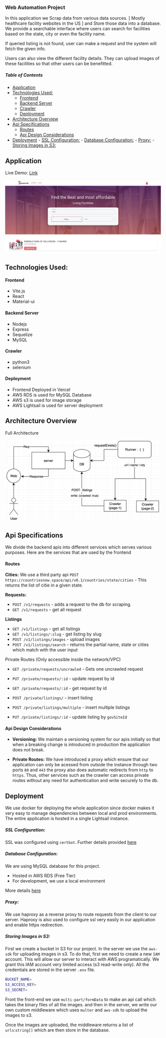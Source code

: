 ### Web Automation Project

In this application we Scrap data from various data sources. [ Mostly healthcare facility websites in the US ] and Store those data into a database. We provide a searchable interface where users can search for facilities based on the state, city or even the facility name.

If queried listing is not found, user can make a request and the system will fetch the given info.

Users can also view the different facility details. They can upload images of these facilities so that other users can be benefitted.

##### Table of Contents

- [Application](#application)
- [Technologies Used:](#technologies-used)
    - [Frontend](#frontend)
    - [Backend Server](#backend-server)
    - [Crawler](#crawler)
    - [Deployment](#deployment)
- [Architecture Overview](#architecture-overview)
- [Api Specifications](#api-specifications)
    - [Routes](#routes)
    - [Api Design Considerations](#api-design-considerations)
- [Deployment](#deployment-1)
      - [SSL Configuration:](#ssl-configuration)
      - [Database Configuration:](#database-configuration)
      - [Proxy:](#proxy)
      - [Storing Images in S3:](#storing-images-in-s3)

## Application

Live Demo: [Link](https://react-mui-search.vercel.app/)

![Website](documentation/diagrams/web-page-1.png?raw=true 'Website')

## Technologies Used:

#### Frontend

- Vite.js
- React
- Material-ui

#### Backend Server

- Nodejs
- Express
- Sequelize
- MySQL

#### Crawler

- python3
- selenium

#### Deployment

- Frontend Deployed in Vercel
- AWS RDS is used for MySQL Database
- AWS s3 is used for image storage
- AWS Lightsail is used for server deployment

## Architecture Overview

Full Architecture

![Crawler](documentation/diagrams/backend-architecture.png?raw=true 'Crawler Architecture')

## Api Specifications

We divide the backend apis into different services which serves various purposes. Here are the services that are used by the frontend

#### Routes

**Cities:**
We use a third party api `POST https://countriesnow.space/api/v0.1/countries/state/cities` - This returns the list of citie in a given state.

**Requests:**

- `POST /v1/requests` - adds a request to the db for scraping.
- `GET /v1/requests` - get all request

**Listings**

- `GET /v1/listings` - get all listings
- `GET /v1/listings/:slug` - get listing by slug
- `POST /v1/listings/images` - upload images
- `POST /v1/listings/search` - returns the partial name, state or cities which match with the user input

Private Routes (Only accessible inside the network/VPC)

- `GET /private/requests/uncrawled` - Gets one uncrawled request
- `PUT /private/requests/:id` - update request by id
- `GET /private/requests/:id` - get request by id

- `POST /private/listings/` - insert listing
- `POST /private/listings/multiple` - insert multiple listings
- `PUT /private/listings/:id` - update listing by `govSiteId`

#### Api Design Considerations

- **Versioning:** We maintain a versioning system for our apis initially so that when a breaking change is introduced in production the application does not break.

- **Private Routes:** We have introduced a proxy which ensure that our application can only be acessed from outside the instance through two ports `80` and `443` the proxy also does automatic redirects from `http` to `https`. Thus, other services such as the crawler can access private routes without any need for authentication and write securely to the db.

## Deployment

We use docker for deploying the whole application since docker makes it very easy to manage dependencies between local and prod environments. The entire application is hosted in a single Lightsail instance.

##### SSL Configuration:

SSL was configured using `certbot`. Further details provided [here](/documentation/ssl-config.md)

##### Database Configuration:

We are using MySQL database for this project.

- Hosted in AWS RDS (Free Tier)
- For development, we use a local environment

More details [here](/documentation/database-config.md)

##### Proxy:

We use haproxy as a reverse proxy to route requests from the client to our server. Haproxy is also used to configure ssl very easily in our application and enable https redirection.

##### Storing Images in S3:

First we create a bucket in S3 for our project. In the server we use the `aws-sdk` for uploading images in s3. To do that, first we need to create a new `IAM` account. This will allow our server to interact with AWS programatically. We grant this IAM account very limited access (s3 read-write only). All the credentials are stored in the server `.env` file.

```bash
BUCKET_NAME=
S3_ACCESS_KEY=
S3_SECRET=
```

Front the front-end we use `multi-part/formData` to make an api call which takes the binary files of all the images. and then in the server, we write our own custom middleware which uses `multer` and `aws-sdk` to upload the images to s3.

Once the images are uploaded, the middleware returns a list of `urls`:`string[]` which are then store in the database.

